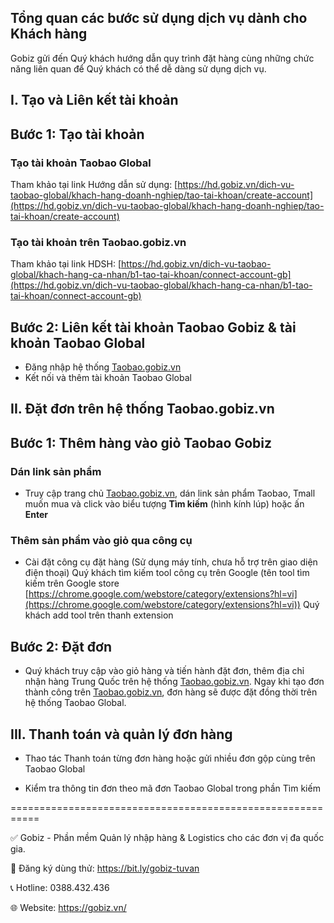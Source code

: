 ## Tổng quan các bước sử dụng dịch vụ dành cho Khách hàng
Gobiz gửi đến Quý khách hướng dẫn quy trình đặt hàng cùng những chức năng liên quan để Quý khách có thể dễ dàng sử dụng dịch vụ.

## I. Tạo và Liên kết tài khoản
## Bước 1: Tạo tài khoản
### Tạo tài khoản Taobao Global
Tham khảo tại link Hướng dẫn sử dụng: [https://hd.gobiz.vn/dich-vu-taobao-global/khach-hang-doanh-nghiep/tao-tai-khoan/create-account](https://hd.gobiz.vn/dich-vu-taobao-global/khach-hang-doanh-nghiep/tao-tai-khoan/create-account)

### Tạo tài khoản trên Taobao.gobiz.vn
Tham khảo tại link HDSH: [https://hd.gobiz.vn/dich-vu-taobao-global/khach-hang-ca-nhan/b1-tao-tai-khoan/connect-account-gb](https://hd.gobiz.vn/dich-vu-taobao-global/khach-hang-ca-nhan/b1-tao-tai-khoan/connect-account-gb)

## Bước 2: Liên kết tài khoản Taobao Gobiz & tài khoản Taobao Global
- Đăng nhập hệ thống [Taobao.gobiz.vn](Taobao.gobiz.vn)
- Kết nối và thêm tài khoản Taobao Global

## II. Đặt đơn trên hệ thống Taobao.gobiz.vn

## Bước 1: Thêm hàng vào giỏ Taobao Gobiz

### Dán link sản phẩm
- Truy cập trang chủ [Taobao.gobiz.vn](Taobao.gobiz.vn), dán link sản phẩm Taobao, Tmall muốn mua và click vào biểu tượng **Tìm kiếm** (hình kính lúp) hoặc ấn **Enter**

### Thêm sản phẩm vào giỏ qua công cụ
- Cài đặt công cụ đặt hàng (Sử dụng máy tính, chưa hỗ trợ trên giao diện điện thoại)
Quý khách tìm kiếm tool công cụ trên Google (tên tool tìm kiếm trên Google store [https://chrome.google.com/webstore/category/extensions?hl=vi](https://chrome.google.com/webstore/category/extensions?hl=vi)) Quý khách add tool trên thanh extension

## Bước 2: Đặt đơn
- Quý khách truy cập vào giỏ hàng và tiến hành đặt đơn, thêm địa chỉ nhận hàng Trung Quốc trên hệ thống [Taobao.gobiz.vn](Taobao.gobiz.vn). Ngay khi tạo đơn thành công trên [Taobao.gobiz.vn](Taobao.gobiz.vn), đơn hàng sẽ được đặt đồng thời trên hệ thống Taobao Global.

## III. Thanh toán và quản lý đơn hàng

- Thao tác Thanh toán từng đơn hàng hoặc gửi nhiều đơn gộp cùng trên Taobao Global

- Kiểm tra thông tin đơn theo mã đơn Taobao Global trong phần Tìm kiếm
  
===========================================================

✅ Gobiz - Phần mềm Quản lý nhập hàng & Logistics cho các đơn vị đa quốc gia.

📌 Đăng ký dùng thử: https://bit.ly/gobiz-tuvan

📞 Hotline: 0388.432.436

🌐 Website: https://gobiz.vn/
